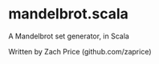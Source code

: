 # mandelbrot.scala

A Mandelbrot set generator, in Scala

Written by Zach Price (github.com/zaprice)